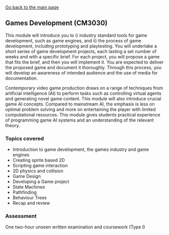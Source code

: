 [Go back to the main page](../../../README.md)

## Games Development (CM3030)

This module will introduce you to i) industry standard tools for
game development, such as game engines, and ii) the process of game
development, including prototyping and playtesting. You will undertake
a short series of game development projects, each lasting a set number
of weeks and with a specific brief. For each project, you will propose
a game that fits the brief, and then you will implement it. You are
expected to deliver the proposed game and document it thoroughly.
Through this process, you will develop an awareness of intended audience
and the use of media for documentation.

Contemporary video game production draws on a range of techniques from
artificial intelligence (AI) to perform tasks such as controlling
virtual agents and generating novel game content. This module will also
introduce crucial game AI concepts. Compared to mainstream AI, the
emphasis is less on optimal problem solving and more on entertaining the
player with limited computational resources. This module gives students
practical experience of programming game AI systems and an understanding
of the relevant theory.

### Topics covered

* Introduction to game development, the games industry and game engines
* Creating sprite based 2D
* Scripting game interaction
* 2D physics and collision
* Game Design
* Developing a Game project
* State Machines
* Pathfinding
* Behaviour Trees
* Recap and review

### Assessment

One two-hour unseen written examination and coursework (Type I)
